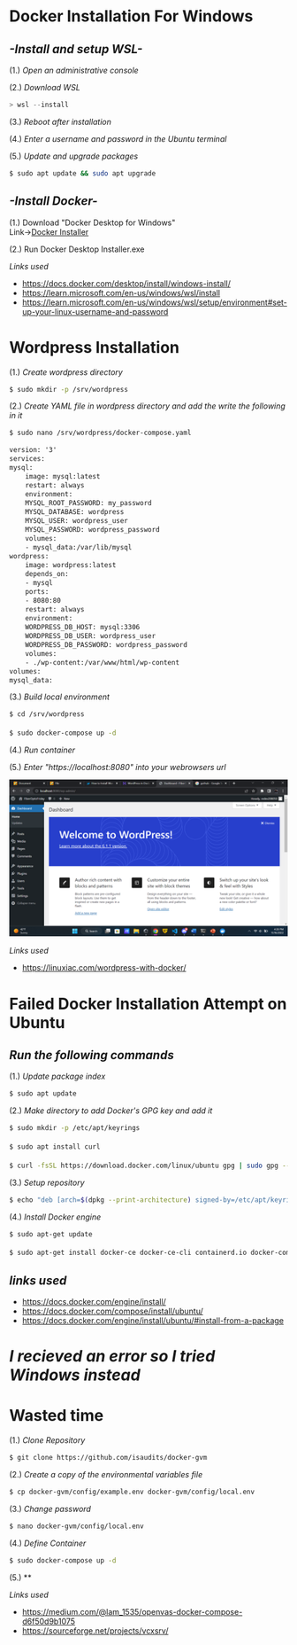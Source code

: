 # **Docker Installation For Windows**

## ***-Install and setup WSL-***
(1.) *Open an administrative console*

(2.) *Download WSL*
```powershell
> wsl --install
```

(3.) *Reboot after installation*

(4.) *Enter a username and password in the Ubuntu terminal*

(5.) *Update and upgrade packages*
```sh
$ sudo apt update && sudo apt upgrade
```

## ***-Install Docker-***
(1.) Download "Docker Desktop for Windows" \
Link->[Docker Installer](https://docs.docker.com/desktop/install/windows-install/)

(2.) Run Docker Desktop Installer.exe


*Links used*
- https://docs.docker.com/desktop/install/windows-install/
- https://learn.microsoft.com/en-us/windows/wsl/install
- https://learn.microsoft.com/en-us/windows/wsl/setup/environment#set-up-your-linux-username-and-password



# **Wordpress Installation**

(1.) *Create wordpress directory*
```sh
$ sudo mkdir -p /srv/wordpress
```

(2.) *Create YAML file in wordpress directory and add the write the following in it*
```sh
$ sudo nano /srv/wordpress/docker-compose.yaml
```
    version: '3'
    services:
    mysql:
        image: mysql:latest
        restart: always
        environment:
        MYSQL_ROOT_PASSWORD: my_password
        MYSQL_DATABASE: wordpress
        MYSQL_USER: wordpress_user
        MYSQL_PASSWORD: wordpress_password
        volumes:
        - mysql_data:/var/lib/mysql
    wordpress:
        image: wordpress:latest
        depends_on:
        - mysql
        ports:
        - 8080:80
        restart: always
        environment:
        WORDPRESS_DB_HOST: mysql:3306
        WORDPRESS_DB_USER: wordpress_user
        WORDPRESS_DB_PASSWORD: wordpress_password
        volumes:
        - ./wp-content:/var/www/html/wp-content
    volumes:
    mysql_data:

(3.) *Build local environment*
```sh
$ cd /srv/wordpress

$ sudo docker-compose up -d
```

(4.) *Run container*

(5.) *Enter "https://localhost:8080" into your webrowsers url*
 
![Wordpress Admin Screen](docs/assets/WordPress.png)

*Links used*
- https://linuxiac.com/wordpress-with-docker/



















# **Failed Docker Installation Attempt on Ubuntu**
## *Run the following commands*
(1.) *Update package index*
```sh
$ sudo apt update
```

(2.) *Make directory to add Docker's GPG key and add it*
```sh
$ sudo mkdir -p /etc/apt/keyrings

$ sudo apt install curl

$ curl -fsSL https://download.docker.com/linux/ubuntu gpg | sudo gpg --dearmor -o /etc/apt/keyrings/docker.gpg
```

(3.) *Setup repository*
```sh
$ echo "deb [arch=$(dpkg --print-architecture) signed-by=/etc/apt/keyrings/docker.gpg] https://download.docker.com/linux/ubuntu $(lsb_release -cs) stable" | sudo tee /etc/apt/sources.list.d/docker.list > /dev/null
```

(4.) *Install Docker engine*
```sh
$ sudo apt-get update

$ sudo apt-get install docker-ce docker-ce-cli containerd.io docker-compose-plugin
```

## *links used*
- https://docs.docker.com/engine/install/
- https://docs.docker.com/compose/install/ubuntu/
- https://docs.docker.com/engine/install/ubuntu/#install-from-a-package

# *I recieved an error so I tried Windows instead*



# **Wasted time**
(1.) *Clone Repository*
```sh
$ git clone https://github.com/isaudits/docker-gvm
```

(2.) *Create a copy of the environmental variables file*
```sh
$ cp docker-gvm/config/example.env docker-gvm/config/local.env
```

(3.) *Change password*
```sh
$ nano docker-gvm/config/local.env
```

(4.) *Define Container*
```sh
$ sudo docker-compose up -d
```

(5.) **

*Links used*
- https://medium.com/@lam_1535/openvas-docker-compose-d6f50d9b1075
- https://sourceforge.net/projects/vcxsrv/
